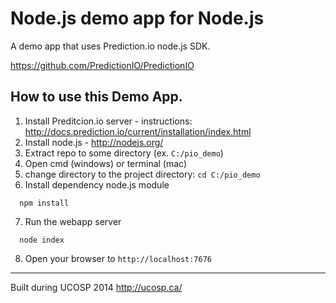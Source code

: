 Node.js demo app for Node.js
=============================

A demo app that uses Prediction.io node.js SDK.

https://github.com/PredictionIO/PredictionIO



How to use this Demo App.
----------

1. Install Preditcion.io server - instructions: http://docs.prediction.io/current/installation/index.html
2. Install node.js - http://nodejs.org/
3. Extract repo to some directory (ex. `` C:/pio_demo ``)
4. Open cmd (windows) or terminal (mac)
5. change directory to the project directory: `` cd C:/pio_demo ``
6. Install dependency node.js module
  ```
    npm install
  ```
7. Run the webapp server
  ```
    node index
  ```
8. Open your browser to `` http://localhost:7676  ``



--------

Built during UCOSP 2014 http://ucosp.ca/
